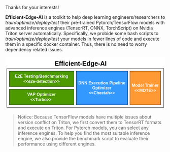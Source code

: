 Thanks for your interests!

__Efficient-Edge-AI__ is a toolkit to help deep learning engineers/researchers to _train/optimize/deploy/test_ their pre-trained Pytorch/TensorFlow models with advanced inference engines (TensorRT, ONNX, TorchScript) on Nvidia Triton server automatically. Specifically, we probide some bash scripts to _train/optimize/deploy/test_ your models in fewer lines of code and execute them in a specific docker container. Thus, there is no need to worry dependency related issues. 

<div align=center><img src="https://github.com/efficient-edge/.github/blob/master/media/architecture.png"></div>

> Notice: Because TensorFlow models have multiple issues about version conflict on Triton, we first convert them to TensorRT formats and execute on Triton. For Pytorch models, you can select any inference engines. To help you find the most suitable inference engine, we also provide the benchmark script to evaluate their performance using different engines.
